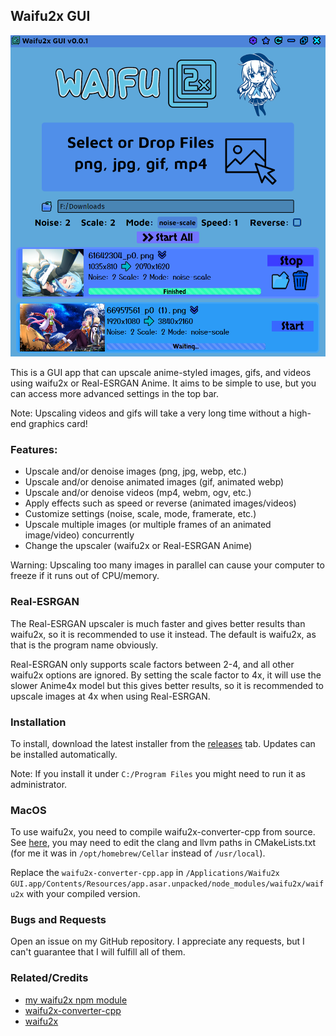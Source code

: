 ## Waifu2x GUI

<img src="assets/example.png">

This is a GUI app that can upscale anime-styled images, gifs, and videos using waifu2x or Real-ESRGAN Anime. It aims to be simple to use, but
you can access more advanced settings in the top bar.

Note: Upscaling videos and gifs will take a very long time without a high-end graphics card!

### Features:
- Upscale and/or denoise images (png, jpg, webp, etc.)
- Upscale and/or denoise animated images (gif, animated webp)
- Upscale and/or denoise videos (mp4, webm, ogv, etc.)
- Apply effects such as speed or reverse (animated images/videos)
- Customize settings (noise, scale, mode, framerate, etc.)
- Upscale multiple images (or multiple frames of an animated image/video) concurrently
- Change the upscaler (waifu2x or Real-ESRGAN Anime)

Warning: Upscaling too many images in parallel can cause your computer to freeze if it runs out of CPU/memory.

### Real-ESRGAN

The Real-ESRGAN upscaler is much faster and gives better results than waifu2x, so it is recommended to use it instead. The default is waifu2x, as that is the program name obviously. 

Real-ESRGAN only supports scale factors between 2-4, and all other waifu2x options are ignored. By setting the scale factor to 4x, it will use the slower Anime4x model but this gives better results, so it is recommended to upscale images at 4x when using Real-ESRGAN.

### Installation

To install, download the latest installer from the [releases](https://github.com/Tenpi/Waifu2x-GUI/releases) tab. Updates can be installed automatically.

Note: If you install it under `C:/Program Files` you might need to run it as administrator.

### MacOS
To use waifu2x, you need to compile waifu2x-converter-cpp from source. See [here](https://github.com/DeadSix27/waifu2x-converter-cpp/blob/master/BUILDING.md#macos--osx), you may need to edit the clang and llvm paths in CMakeLists.txt (for me it was in `/opt/homebrew/Cellar` instead of `/usr/local`).

Replace the `waifu2x-converter-cpp.app` in `/Applications/Waifu2x GUI.app/Contents/Resources/app.asar.unpacked/node_modules/waifu2x/waifu2x` with your compiled version. 

### Bugs and Requests

Open an issue on my GitHub repository. I appreciate any requests, but I can't guarantee that I will fulfill all of them.

### Related/Credits

- [my waifu2x npm module](https://github.com/Tenpi/waifu2x)
- [waifu2x-converter-cpp](https://github.com/DeadSix27/waifu2x-converter-cpp)
- [waifu2x](https://github.com/nagadomi/waifu2x)
